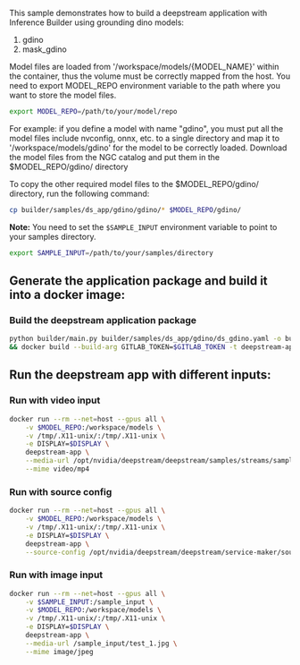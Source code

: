 This sample demonstrates how to build a deepstream application with Inference Builder using grounding dino  models:
1. gdino
2. mask_gdino

Model files are loaded from '/workspace/models/{MODEL_NAME}' within the container, thus the volume must be correctly mapped from the host.
You need to export MODEL_REPO environment variable to the path where you want to store the model files.

```bash
export MODEL_REPO=/path/to/your/model/repo
```

For example: if you define a model with name "gdino", you must put all the model files include nvconfig, onnx, etc. to a single directory and map it to '/workspace/models/gdino' for the model to be correctly loaded.
Download the model files from the NGC catalog and put them in the $MODEL_REPO/gdino/ directory

To copy the other required model files to the $MODEL_REPO/gdino/ directory, run the following command:

```bash
cp builder/samples/ds_app/gdino/gdino/* $MODEL_REPO/gdino/
```

**Note:** You need to set the `$SAMPLE_INPUT` environment variable to point to your samples directory.

```bash
export SAMPLE_INPUT=/path/to/your/samples/directory
```

## Generate the application package and build it into a docker image:

### Build the deepstream application package

```bash
python builder/main.py builder/samples/ds_app/gdino/ds_gdino.yaml -o builder/samples/ds_app --server-type serverless -c builder/samples/tao/processors.py -t \
&& docker build --build-arg GITLAB_TOKEN=$GITLAB_TOKEN -t deepstream-app builder/samples/ds_app
```

## Run the deepstream app with different inputs:

### Run with video input

```bash
docker run --rm --net=host --gpus all \
    -v $MODEL_REPO:/workspace/models \
    -v /tmp/.X11-unix/:/tmp/.X11-unix \
    -e DISPLAY=$DISPLAY \
    deepstream-app \
    --media-url /opt/nvidia/deepstream/deepstream/samples/streams/sample_1080p_h264.mp4 \
    --mime video/mp4
```

### Run with source config

```bash
docker run --rm --net=host --gpus all \
    -v $MODEL_REPO:/workspace/models \
    -v /tmp/.X11-unix/:/tmp/.X11-unix \
    -e DISPLAY=$DISPLAY \
    deepstream-app \
    --source-config /opt/nvidia/deepstream/deepstream/service-maker/sources/apps/python/pipeline_api/deepstream_test5_app/source_list_dynamic.yaml
```

### Run with image input

```bash
docker run --rm --net=host --gpus all \
    -v $SAMPLE_INPUT:/sample_input \
    -v $MODEL_REPO:/workspace/models \
    -v /tmp/.X11-unix/:/tmp/.X11-unix \
    -e DISPLAY=$DISPLAY \
    deepstream-app \
    --media-url /sample_input/test_1.jpg \
    --mime image/jpeg
```